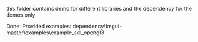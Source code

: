 this folder contains demo for different libraries and the dependency for the demos only

Done:
    Provided examples:
        dependency\imgui-master\examples\example_sdl_opengl3
